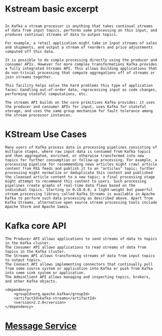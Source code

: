 # Kstream basic excerpt

```It isn't enough to just read, write, and store streams of data, the purpose is to enable real-time processing of streams.

In Kafka a stream processor is anything that takes continual streams of data from input topics, performs some processing on this input, and produces continual streams of data to output topics.

For example, a retail application might take in input streams of sales and shipments, and output a stream of reorders and price adjustments computed off this data.

It is possible to do simple processing directly using the producer and consumer APIs. However for more complex transformations Kafka provides a fully integrated Streams API. This allows building applications that do non-trivial processing that compute aggregations off of streams or join streams together.

This facility helps solve the hard problems this type of application faces: handling out-of-order data, reprocessing input as code changes, performing stateful computations, etc.

The streams API builds on the core primitives Kafka provides: it uses the producer and consumer APIs for input, uses Kafka for stateful storage, and uses the same group mechanism for fault tolerance among the stream processor instances.
```

# KStream Use Cases
```Many users of Kafka process data in processing pipelines consisting of multiple stages, where raw input data is consumed from Kafka topics and then aggregated, enriched, or otherwise transformed into new topics for further consumption or follow-up processing. For example, a processing pipeline for recommending news articles might crawl article content from RSS feeds and publish it to an "articles" topic; further processing might normalize or deduplicate this content and published the cleansed article content to a new topic; a final processing stage might attempt to recommend this content to users. Such processing pipelines create graphs of real-time data flows based on the individual topics. Starting in 0.10.0.0, a light-weight but powerful stream processing library called Kafka Streams is available in Apache Kafka to perform such data processing as described above. Apart from Kafka Streams, alternative open source stream processing tools include Apache Storm and Apache Samza.```

# Kafka core API
```Kafka includes five core apis:
The Producer API allows applications to send streams of data to topics in the Kafka cluster.
The Consumer API allows applications to read streams of data from topics in the Kafka cluster.
The Streams API allows transforming streams of data from input topics to output topics.
The Connect API allows implementing connectors that continually pull from some source system or application into Kafka or push from Kafka into some sink system or application.
The AdminClient API allows managing and inspecting topics, brokers, and other Kafka objects.

<dependency>
    <groupId>org.apache.kafka</groupId>
    <artifactId>kafka-streams</artifactId>
    <version>2.2.0</version>
</dependency>
```

# [Message Service](https://docs.oracle.com/javaee/7/tutorial/jms-concepts002.htm#BNCDX)